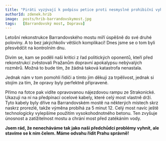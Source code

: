 ```yaml
---
title: "Piráti vyzývají k podpisu petice proti nesmyslné prohibiční vyhlášce"
authorId: zdenek.hrib
image: 	posts/hrib-barrandovskymost.jpg
tags:   [Barrandovský most, Doprava]
---
```


Letošní rekonstrukce Barrandovského mostu míří úspěšně do své druhé poloviny. A to bez jakýchkoliv větších komplikací! Dnes jsme se o tom byli přesvědčit na kontrolním dnu.

Divím se, kam se poděli naši kritici z řad politických oponentů, kteří před rekonstrukcí zvěstovali Pražanům dopravní apokalypsu nebývalých rozměrů. Možná to bude tím, že žádná taková katastrofa nenastala.

Jednak nám v tom pomohli řidiči a tímto jim děkuji za trpělivost, jednak si stojím za tím, že opravy byly perfektně připravené. 

Přímo na fotce pak vidíte opravovanou nájezdovou rampu ze Strakonické. Ukazuji na ní na předpínací ocelové kabely, které celý most vlastně drží. Tyto kabely byly dříve na Barrandovském mostě na některých místech skrz naskrz prorezlé, takže výměna probíhá za 5 minut 12. Celý most navíc ještě technologicky vylepšíme použitím vysokohodnotného betonu. Ten zvyšuje únosnost a zatížitelnost mostu a chrání most před zatékáním vody.

**Jsem rád, že nenecháváme tak jako naši předchůdci problémy vyhnít, ale stavíme se k nim čelem. Máme odvahu řídit Prahu správně!**